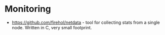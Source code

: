 # Monitoring

- https://github.com/firehol/netdata - tool for collecting stats from a single node. Written in C, very small footprint.
